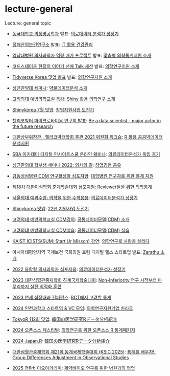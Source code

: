 # lecture-general

Lecture: general topic


* [동국대학교 의생명공학과](http://mbt.dongguk.edu/) 발표: [의료데이터 분석가 성장기](https://jinseob2kim.github.io/lecture-general/dongguk_mbt)


* [정해산업보건연구소](http://jioh.co.kr/) 발표: [IT 활용 건강관리](https://jinseob2kim.github.io/lecture-general/healthIT)


* [영남대병원 의사과학자 역량 배가 프로젝트](https://yumc.ac.kr:8443/yumc/index.do) 발표: [맞춤형 의학통계지원 소개](https://jinseob2kim.github.io/lecture-general/yu)


* [코드스테이츠 현장의 이야기 선배 Talk 세션](https://www.codestates.com/) 발표: [의학연구지원 소개](https://jinseob2kim.github.io/lecture-general/codestates)

* [Tidyverse Korea 밋업 발표](https://www.facebook.com/groups/tidyverse) 발표: [의학연구지원 소개](https://jinseob2kim.github.io/lecture-general/tidyversekorea)

* [성균관약대 세미나](https://pharm.skku.edu/intro/professor.php): [약물데이터분석 소개](https://jinseob2kim.github.io/lecture-general/skku-pharm)

* [고려의대 예방의학교실 특강](https://pharm.skku.edu/intro/professor.php): [Shiny 활용 의학연구 소개](https://jinseob2kim.github.io/lecture-general/korea-preventive)

* [Shinykorea 7월 밋업](https://github.com/shinykorea/Meetup): [창업지원사업 도전기](https://jinseob2kim.github.io/lecture-general/kstartup)

* [헬리코박터 마이크로바이옴 연구회 발표](http://www.ihnm.or.kr/conference/202102_html/p_about_program.php): [Be a data scientist - major actor in the future research](https://jinseob2kim.github.io/lecture-general/microbiome)

* [대한상부위장관 · 헬리코박터학회 주관  2021 위원회 워크숍](https://www.hpylori.or.kr/): [R 활용 공공빅데이터 분석지원](https://jinseob2kim.github.io/lecture-general/publicdata_with_R)


* [SBA 아카데미 디지털 인사이트스쿨 온라인 웨비나](https://academy.sba.kr/mobile/course_view.jsp?id=32295): [의료데이터분석가 독립 후기](https://jinseob2kim.github.io/lecture-general/ablearn)

* [성균관의대 학부생 세미나 2022: 의사의 길](http://www.skkumed.ac.kr/): [창업경험 공유](https://jinseob2kim.github.io/lecture-general/doctorskku2022)

* [강동성심병원 CDM 연구활성화 심포지엄](https://www.kdh.or.kr/): [대학병원 연구자를 위한 통계 지원 ](https://jinseob2kim.github.io/lecture-general/cdmkdh)

* [제18차 대한이식학회 춘계학술대회 심포지엄](http://conference.mykst.org/): [Reviewer들을 위한 의학통계](https://jinseob2kim.github.io/lecture-general/statreview)

* [서울의대 예과수업: 의학을 위한 수학응용](http://nm.snu.ac.kr/bbs/board.php?bo_table=in_premed&page=1): [의료데이터분석가 성장기](https://jinseob2kim.github.io/lecture-general/snu-premed)

* [Shinykorea 밋업](http://nm.snu.ac.kr/bbs/board.php?bo_table=in_premed&page=1): [22년 지원사업 도전기](https://jinseob2kim.github.io/lecture-general/status2022)


* [고려의대 예방의학교실 CDM강의](https://medicine.korea.ac.kr/web/www/-38p?p_p_id=ProfessorInfo_WAR_professorInfoportlet&p_p_lifecycle=0&p_p_state=normal&p_p_mode=view&p_p_col_id=column-1&p_p_col_pos=3&p_p_col_count=4&_ProfessorInfo_WAR_professorInfoportlet_curPage=1&_ProfessorInfo_WAR_professorInfoportlet_sDeptId=26&_ProfessorInfo_WAR_professorInfoportlet_action=view_message&_ProfessorInfo_WAR_professorInfoportlet_infoId=120854): [공통데이터모델(CDM) 소개](https://jinseob2kim.github.io/lecture-general/cdm-intro)


* [고려의대 예방의학교실 CDM실습](https://medicine.korea.ac.kr/web/www/-38p?p_p_id=ProfessorInfo_WAR_professorInfoportlet&p_p_lifecycle=0&p_p_state=normal&p_p_mode=view&p_p_col_id=column-1&p_p_col_pos=3&p_p_col_count=4&_ProfessorInfo_WAR_professorInfoportlet_curPage=1&_ProfessorInfo_WAR_professorInfoportlet_sDeptId=26&_ProfessorInfo_WAR_professorInfoportlet_action=view_message&_ProfessorInfo_WAR_professorInfoportlet_infoId=120854): [공통데이터모델(CDM) 실습](https://jinseob2kim.github.io/lecture-general/cdm-practice)

* [KAIST ICISTS(SUM; Start Ur Misson) 강연](http://www.icists.org/): [의학연구로 사람을 살리다](https://jinseob2kim.github.io/lecture-general/kaist-icists-sum)

* 아시아태평양지역 국제보건 국회의원 포럼 디지털 헬스 스타트업 발표: [Zarathu 소개 ](https://jinseob2kim.github.io/lecture-general/APPFGH2022)


* [2022 융합형 의사과학자 심포지움](http://www.medsci.or.kr/): [의료데이터분석가 성장기](https://jinseob2kim.github.io/lecture-general/medical-scientist)


* [2023 대한심혈관중재학회 하계국제학술대회](http://www.kscvi.org/conf/42nd/): [Non-Inferiority 연구 시작부터 마무리까지 실전 최적화 훈련](https://jinseob2kim.github.io/lecture-general/KSIC2023)


* [2023 연세 심장내과 컨퍼런스](): [RCT에서 고려할 통계](https://jinseob2kim.github.io/lecture-general/yonsei_conf)

* [2024 인천과학고 스타트업 & VC 모임](): [의학연구지원기업 차라투](https://jinseob2kim.github.io/lecture-general/ishs)


* [TokyoR 112회 밋업](https://tokyor.connpass.com/event/312792/): [韓国の医学研究Rデータ分析紹介
](https://jinseob2kim.github.io/lecture-general/TokyoR/112)


* [2024 오픈소스 페스티벌](https://tokyor.connpass.com/event/312792/): [의학연구를 위한 오픈소스 R 통계패키지
](https://jinseob2kim.github.io/lecture-general/osfestival)


* [2024 Japan.R](https://japanr.connpass.com/event/334154/?utm_campaign=event_participate_to_follower&utm_source=notifications&utm_medium=twitter): [韓国の医学研究Rデータ分析紹介
](https://jinseob2kim.github.io/lecture-general/japanR2024)

* [대한심혈관중재학회 제21회 동계국제학술대회 (KSIC 2025)](https://www.kscvi.org/conf/ksic2025/program/program.php?days=3#day_div): [통계를 배우자!: Group Differences Adjustment in Observational Studies](https://jinseob2kim.github.io/lecture-general/KSIC2025)

* [2025 청람바이오아카데미](): [제약바이오 연구를 위한 병원과의 협업](https://jinseob2kim.github.io/lecture-general/chungrambio2025)

